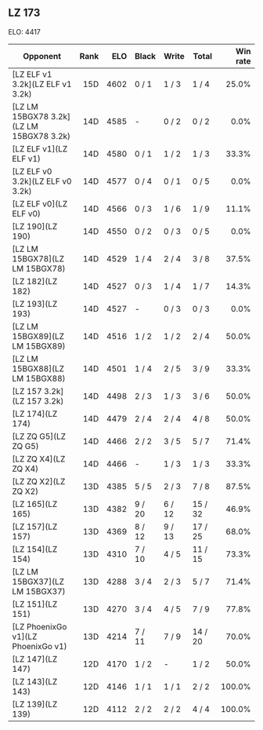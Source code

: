 ## LZ 173 ##

ELO: 4417

Opponent | Rank | ELO | Black | Write | Total | Win rate
---------|-----:|----:|-------|-------|-------|-------:
[LZ ELF v1 3.2k](LZ ELF v1 3.2k) | 15D | 4602 | 0 / 1 | 1 / 3 | 1 / 4 | 25.0%
[LZ LM 15BGX78 3.2k](LZ LM 15BGX78 3.2k) | 14D | 4585 | - | 0 / 2 | 0 / 2 | 0.0%
[LZ ELF v1](LZ ELF v1) | 14D | 4580 | 0 / 1 | 1 / 2 | 1 / 3 | 33.3%
[LZ ELF v0 3.2k](LZ ELF v0 3.2k) | 14D | 4577 | 0 / 4 | 0 / 1 | 0 / 5 | 0.0%
[LZ ELF v0](LZ ELF v0) | 14D | 4566 | 0 / 3 | 1 / 6 | 1 / 9 | 11.1%
[LZ 190](LZ 190) | 14D | 4550 | 0 / 2 | 0 / 3 | 0 / 5 | 0.0%
[LZ LM 15BGX78](LZ LM 15BGX78) | 14D | 4529 | 1 / 4 | 2 / 4 | 3 / 8 | 37.5%
[LZ 182](LZ 182) | 14D | 4527 | 0 / 3 | 1 / 4 | 1 / 7 | 14.3%
[LZ 193](LZ 193) | 14D | 4527 | - | 0 / 3 | 0 / 3 | 0.0%
[LZ LM 15BGX89](LZ LM 15BGX89) | 14D | 4516 | 1 / 2 | 1 / 2 | 2 / 4 | 50.0%
[LZ LM 15BGX88](LZ LM 15BGX88) | 14D | 4501 | 1 / 4 | 2 / 5 | 3 / 9 | 33.3%
[LZ 157 3.2k](LZ 157 3.2k) | 14D | 4498 | 2 / 3 | 1 / 3 | 3 / 6 | 50.0%
[LZ 174](LZ 174) | 14D | 4479 | 2 / 4 | 2 / 4 | 4 / 8 | 50.0%
[LZ ZQ G5](LZ ZQ G5) | 14D | 4466 | 2 / 2 | 3 / 5 | 5 / 7 | 71.4%
[LZ ZQ X4](LZ ZQ X4) | 14D | 4466 | - | 1 / 3 | 1 / 3 | 33.3%
[LZ ZQ X2](LZ ZQ X2) | 13D | 4385 | 5 / 5 | 2 / 3 | 7 / 8 | 87.5%
[LZ 165](LZ 165) | 13D | 4382 | 9 / 20 | 6 / 12 | 15 / 32 | 46.9%
[LZ 157](LZ 157) | 13D | 4369 | 8 / 12 | 9 / 13 | 17 / 25 | 68.0%
[LZ 154](LZ 154) | 13D | 4310 | 7 / 10 | 4 / 5 | 11 / 15 | 73.3%
[LZ LM 15BGX37](LZ LM 15BGX37) | 13D | 4288 | 3 / 4 | 2 / 3 | 5 / 7 | 71.4%
[LZ 151](LZ 151) | 13D | 4270 | 3 / 4 | 4 / 5 | 7 / 9 | 77.8%
[LZ PhoenixGo v1](LZ PhoenixGo v1) | 13D | 4214 | 7 / 11 | 7 / 9 | 14 / 20 | 70.0%
[LZ 147](LZ 147) | 12D | 4170 | 1 / 2 | - | 1 / 2 | 50.0%
[LZ 143](LZ 143) | 12D | 4146 | 1 / 1 | 1 / 1 | 2 / 2 | 100.0%
[LZ 139](LZ 139) | 12D | 4112 | 2 / 2 | 2 / 2 | 4 / 4 | 100.0%

